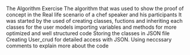 The Algorithm Exercise 
The algorithm that was used to show the proof of concept in the Real life scenario of a chef speaker and his participants
It was started by the used of creating classes, fuctions and inheriting each classes for the user models
importing variables and methods for more optimized and well structured code
Storing the classes in JSON file
Creating User_crud for detailed access with JSON.
Using neccssary comments to explain more about the code


